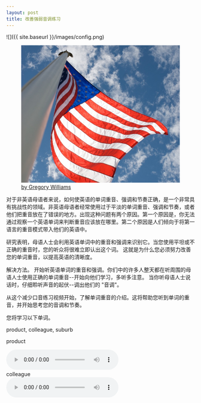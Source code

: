 ```yaml
---
layout: post
title: 改善强弱音调练习
---
```

![]({{ site.baseurl }}/images/config.png)
<figure>
	<img src="/images/usa-flag.jpg">
    <figcaption class="attribution"><a href="https://www.flickr.com/photos/kasei/4763596557">by Gregory Williams</a></figcaption>
      
</figure>
对于非英语母语者来说，如何使英语的单词重音、强调和节奏正确，是一个非常具有挑战性的领域。非英语母语者经常使用过于平淡的单词重音、强调和节奏，或者他们把重音放在了错误的地方。出现这种问题有两个原因。第一个原因是，你无法通过观察一个英语单词来判断重音应该放在哪里。第二个原因是人们倾向于将第一语言的重音模式带入他们的英语中。

研究表明，母语人士会利用英语单词中的重音和强调来识别它。当您使用平坦或不正确的重音时，您的听众将很难立即认出这个词。 这就是为什么您必须努力改善您的单词重音，以提高英语的清晰度。

解决方法。
开始听英语单词的重音和强调。你们中的许多人整天都在听周围的母语人士使用正确的单词重音--开始向他们学习，多听多注意。 当你听母语人士说话时，仔细聆听声音的起伏--调出他们的 "音调"。

从这个减少口音练习视频开始，了解单词重音的介绍。这将帮助您听到单词的重音，并开始思考您的音调和节奏。

您将学习以下单词。

product, colleague, suburb

product


<div>
<audio controls="" controlslist="nodownload" preload="true"><source src="https://c%64n.l%69zh%69.f%6D/aud%69o/2021/01/25/5158434977337216006_hd.%6Dp3"></audio>
</div>
colleague


<div>
<audio controls="" controlslist="nodownload" preload="true"><source src="https://cdn.lizhi.fm/audio/2020/12/08/5149274258753074182_hd.mp3"></audio>
</div>



